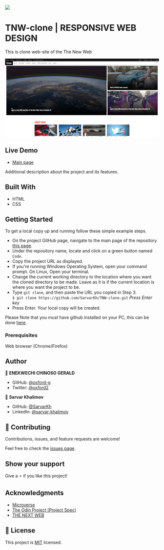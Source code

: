
![](https://img.shields.io/badge/Microverse-blueviolet)

# TNW-clone | RESPONSIVE WEB DESIGN
This is clone web-site of the The New Web

![screenshot](index.jpg)

## Live Demo
 - [Main page](https://htmlpreview.github.io/?https://github.com/SarvarKh/TNW-clone/blob/master/index.html)
 
Additional description about the project and its features.

## Built With

- HTML
- CSS


## Getting Started

To get a local copy up and running follow these simple example steps.

- On the project GitHub page, navigate to the main page of the repository [this page](https://github.com/SarvarKh/TNW-clone/tree/feature-branch).
- Under the repository name, locate and click on a green button named `Code`.
- Copy the project URL as displayed.
- If you're running Windows Operating System, open your command prompt. On Linux, Open your terminal.
- Change the current working directory to the location where you want the cloned directory to be made. Leave as it is if the current location is where you want the project to be.
- Type `git clone`, and then paste the URL you copied in Step 3.<br>
  `$ git clone https://github.com/SarvarKh/TNW-clone.git` <em>Press Enter key</em><br>
- Press Enter. Your local copy will be created.

Please Note that you must have github installed on your PC, this can be done [here](https://gist.github.com/derhuerst/1b15ff4652a867391f03).


### Prerequisites

Web browser (Chrome/Firefox)


## Author

👤 **ENEKWECHI CHINOSO GERALD**

- GitHub: [@oxford-g](https://github.com/oxford-g)
- Twitter: [@oxford2](https://twitter.com/oxford2)

👤 **Sarvar Khalimov**

- GitHub: [@SarvarKh](https://github.com/SarvarKh)
- LinkedIn: [@sarvar-khalimov](https://www.linkedin.com/in/sarvar-khalimov-208797143/)


## 🤝 Contributing

Contributions, issues, and feature requests are welcome!

Feel free to check the [issues page](issues/).

## Show your support

Give a ⭐️ if you like this project!

## Acknowledgments

- [Microverse](https://.microverse.org/)
- [The Odin Project (Project Spec)](https://www.theodinproject.com/courses/javascript/lessons/weather-app)
- [THE NEXT WEB](https://thenextweb.com/)

## 📝 License

This project is [MIT](lic.url) licensed.

